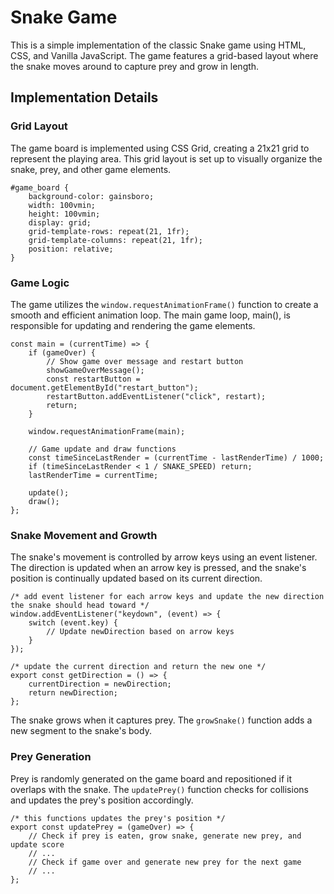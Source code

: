 # Snake Game

This is a simple implementation of the classic Snake game using HTML, CSS, and Vanilla JavaScript. The game features a grid-based layout where the snake moves around to capture prey and grow in length.

## Implementation Details

### Grid Layout

The game board is implemented using CSS Grid, creating a 21x21 grid to represent the playing area. This grid layout is set up to visually organize the snake, prey, and other game elements.

```
#game_board {
    background-color: gainsboro;
    width: 100vmin;
    height: 100vmin;
    display: grid;
    grid-template-rows: repeat(21, 1fr);
    grid-template-columns: repeat(21, 1fr);
    position: relative;
}
```

### Game Logic
The game utilizes the `window.requestAnimationFrame()` function to create a smooth and efficient animation loop. The main game loop, main(), is responsible for updating and rendering the game elements.

```
const main = (currentTime) => {
    if (gameOver) {
        // Show game over message and restart button
        showGameOverMessage();
        const restartButton = document.getElementById("restart_button");
        restartButton.addEventListener("click", restart);
        return;
    }

    window.requestAnimationFrame(main);

    // Game update and draw functions
    const timeSinceLastRender = (currentTime - lastRenderTime) / 1000;
    if (timeSinceLastRender < 1 / SNAKE_SPEED) return;
    lastRenderTime = currentTime;

    update();
    draw();
};
```

### Snake Movement and Growth
The snake's movement is controlled by arrow keys using an event listener. The direction is updated when an arrow key is pressed, and the snake's position is continually updated based on its current direction.
```
/* add event listener for each arrow keys and update the new direction the snake should head toward */
window.addEventListener("keydown", (event) => {
    switch (event.key) {
        // Update newDirection based on arrow keys
    }
});

/* update the current direction and return the new one */
export const getDirection = () => {
    currentDirection = newDirection;
    return newDirection;
};
```

The snake grows when it captures prey. The `growSnake()` function adds a new segment to the snake's body.

### Prey Generation
Prey is randomly generated on the game board and repositioned if it overlaps with the snake. The `updatePrey()` function checks for collisions and updates the prey's position accordingly.
```
/* this functions updates the prey's position */
export const updatePrey = (gameOver) => {
    // Check if prey is eaten, grow snake, generate new prey, and update score
    // ...
    // Check if game over and generate new prey for the next game
    // ...
};
```
